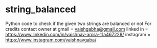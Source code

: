 # string_balanced
Python code to check if the given two strings are balanced or not For credits contact owner at gmail = vaishgabha@gmail.com  linked in = https://www.linkedin.com/in/vaishnav-arora-11a467228/  instagram = https://www.instagram.com/vaishnavgaba/
